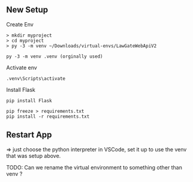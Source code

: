 ## New Setup ##

Create Env

```
> mkdir myproject
> cd myproject
> py -3 -m venv ~/Downloads/virtual-envs/LawGateWebApiV2

py -3 -m venv .venv (orginally used)
```

Activate env

```
.venv\Scripts\activate
```

Install Flask

```
pip install Flask
```

```
pip freeze > requirements.txt
pip install -r requirements.txt
```


## Restart App ## 

=> just choose the python interpreter in VSCode, set it up to use the venv that was setup above. 

TODO: Can we rename the virtual environment to something other than venv ?